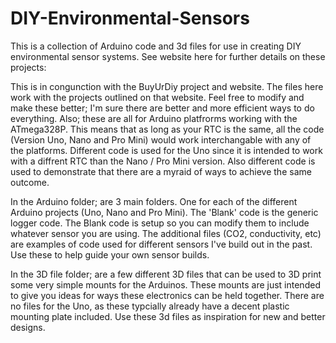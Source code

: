 # DIY-Environmental-Sensors
This is a collection of Arduino code and 3d files for use in creating DIY environmental sensor systems. See website here for further details on these projects: 


This is in congunction with the BuyUrDiy project and website. The files here work with the projects outlined on that website. Feel free to modify and make these better; I'm sure there are better and more efficient ways to do everything. Also; these are all for Arduino platfrorms working with the ATmega328P. This means that as long as your RTC is the same, all the code (Version Uno, Nano and Pro Mini) would work interchangable with any of the platforms. Different code is used for the Uno since it is intended to work with a diffrent RTC than the Nano / Pro Mini version. Also different code is used to demonstrate that there are a myraid of ways to achieve the same outcome.



In the Arduino folder; are 3 main folders. One for each of the different Arduino projects (Uno, Nano and Pro Mini). The 'Blank' code is the generic logger code. The Blank code is setup so you can modify them to include whatever sensor you are using. The additional files (CO2, conductivity, etc) are examples of code used for different sensors I've build out in the past. Use these to help guide your own sensor builds.  



In the 3D file folder; are a few different 3D files that can be used to 3D print some very simple mounts for the Arduinos. These mounts are just intended to give you ideas for ways these electronics can be held together. There are no files for the Uno, as these typcially already have a decent plastic mounting plate included. Use these 3d files as inspiration for new and better designs. 
